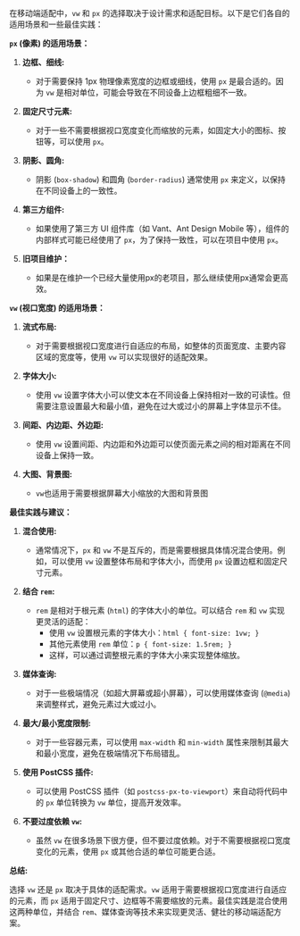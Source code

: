 在移动端适配中，`vw` 和 `px` 的选择取决于设计需求和适配目标。以下是它们各自的适用场景和一些最佳实践：

**`px` (像素) 的适用场景：**

1.  **边框、细线:**
    *   对于需要保持 1px 物理像素宽度的边框或细线，使用 `px` 是最合适的。因为 `vw` 是相对单位，可能会导致在不同设备上边框粗细不一致。

2.  **固定尺寸元素:**
    *   对于一些不需要根据视口宽度变化而缩放的元素，如固定大小的图标、按钮等，可以使用 `px`。

3.  **阴影、圆角:**
    *   阴影 (`box-shadow`) 和圆角 (`border-radius`) 通常使用 `px` 来定义，以保持在不同设备上的一致性。

4.  **第三方组件:**
    *   如果使用了第三方 UI 组件库（如 Vant、Ant Design Mobile 等），组件的内部样式可能已经使用了 `px`，为了保持一致性，可以在项目中使用 `px`。

5.  **旧项目维护：**
    *   如果是在维护一个已经大量使用px的老项目，那么继续使用px通常会更高效。

**`vw` (视口宽度) 的适用场景：**

1.  **流式布局:**
    *   对于需要根据视口宽度进行自适应的布局，如整体的页面宽度、主要内容区域的宽度等，使用 `vw` 可以实现很好的适配效果。

2.  **字体大小:**
    *   使用 `vw` 设置字体大小可以使文本在不同设备上保持相对一致的可读性。但需要注意设置最大和最小值，避免在过大或过小的屏幕上字体显示不佳。

3.  **间距、内边距、外边距:**
    *   使用 `vw` 设置间距、内边距和外边距可以使页面元素之间的相对距离在不同设备上保持一致。

4.  **大图、背景图:**
    *    `vw`也适用于需要根据屏幕大小缩放的大图和背景图

**最佳实践与建议：**

1.  **混合使用:**
    *   通常情况下，`px` 和 `vw` 不是互斥的，而是需要根据具体情况混合使用。例如，可以使用 `vw` 设置整体布局和字体大小，而使用 `px` 设置边框和固定尺寸元素。

2.  **结合 `rem`:**
    *   `rem` 是相对于根元素 (`html`) 的字体大小的单位。可以结合 `rem` 和 `vw` 实现更灵活的适配：
        *   使用 `vw` 设置根元素的字体大小：`html { font-size: 1vw; }`
        *   其他元素使用 `rem` 单位：`p { font-size: 1.5rem; }`
        *   这样，可以通过调整根元素的字体大小来实现整体缩放。

3.  **媒体查询:**
    *   对于一些极端情况（如超大屏幕或超小屏幕），可以使用媒体查询 (`@media`) 来调整样式，避免元素过大或过小。

4.  **最大/最小宽度限制:**
    *   对于一些容器元素，可以使用 `max-width` 和 `min-width` 属性来限制其最大和最小宽度，避免在极端情况下布局错乱。

5.  **使用 PostCSS 插件:**
    *   可以使用 PostCSS 插件（如 `postcss-px-to-viewport`）来自动将代码中的 `px` 单位转换为 `vw` 单位，提高开发效率。

6.  **不要过度依赖 `vw`:**
    *   虽然 `vw` 在很多场景下很方便，但不要过度依赖。对于不需要根据视口宽度变化的元素，使用 `px` 或其他合适的单位可能更合适。

**总结:**

选择 `vw` 还是 `px` 取决于具体的适配需求。`vw` 适用于需要根据视口宽度进行自适应的元素，而 `px` 适用于固定尺寸、边框等不需要缩放的元素。最佳实践是混合使用这两种单位，并结合 `rem`、媒体查询等技术来实现更灵活、健壮的移动端适配方案。
